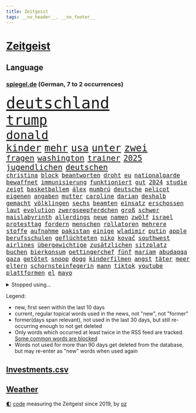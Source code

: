 ```yaml
---
title: Zeitgeist
tags: __no_header__, __no_footer__
---
```


# [Zeitgeist](https://oliz.io/zeitgeist/)

## Language

<h3><a href="https://www.spiegel.de" target="_blank">spiegel.de</a> (German, 7 to 2 occurrences)</h3>
<p style="font-family:monospace">
<span style="font-size:32pt"><a href="news_links.html#deutschland" class="current">deutschland</a></span>
<br>
<span style="font-size:28pt"><a href="news_links.html#trump" class="current">trump</a></span>
<br>
<span style="font-size:24pt"><a href="news_links.html#donald" class="current">donald</a></span>
<br>
<span style="font-size:20pt"><a href="news_links.html#kinder" class="current">kinder</a></span>
<span style="font-size:20pt"><a href="news_links.html#mehr" class="current">mehr</a></span>
<span style="font-size:20pt"><a href="news_links.html#usa" class="current">usa</a></span>
<span style="font-size:20pt"><a href="news_links.html#unter" class="current">unter</a></span>
<span style="font-size:20pt"><a href="news_links.html#zwei" class="current">zwei</a></span>
<br>
<span style="font-size:16pt"><a href="news_links.html#fragen" class="current">fragen</a></span>
<span style="font-size:16pt"><a href="news_links.html#washington" class="current">washington</a></span>
<span style="font-size:16pt"><a href="news_links.html#trainer" class="current">trainer</a></span>
<span style="font-size:16pt"><a href="news_links.html#2025" class="current">2025</a></span>
<span style="font-size:16pt"><a href="news_links.html#jugendlichen" class="current">jugendlichen</a></span>
<span style="font-size:16pt"><a href="news_links.html#deutschen" class="current">deutschen</a></span>
<br>
<span style="font-size:12pt"><a href="news_links.html#christina" class="current">christina</a></span>
<span style="font-size:12pt"><a href="news_links.html#block" class="current">block</a></span>
<span style="font-size:12pt"><a href="news_links.html#beantworten" class="current">beantworten</a></span>
<span style="font-size:12pt"><a href="news_links.html#droht" class="current">droht</a></span>
<span style="font-size:12pt"><a href="news_links.html#eu" class="current">eu</a></span>
<span style="font-size:12pt"><a href="news_links.html#nationalgarde" class="current">nationalgarde</a></span>
<span style="font-size:12pt"><a href="news_links.html#bewaffnet" class="current">bewaffnet</a></span>
<span style="font-size:12pt"><a href="news_links.html#immunisierung" class="new">immunisierung</a></span>
<span style="font-size:12pt"><a href="news_links.html#funktioniert" class="current">funktioniert</a></span>
<span style="font-size:12pt"><a href="news_links.html#gut" class="current">gut</a></span>
<span style="font-size:12pt"><a href="news_links.html#2024" class="current">2024</a></span>
<span style="font-size:12pt"><a href="news_links.html#studie" class="current">studie</a></span>
<span style="font-size:12pt"><a href="news_links.html#zeigt" class="current">zeigt</a></span>
<span style="font-size:12pt"><a href="news_links.html#basketballem" class="current">basketballem</a></span>
<span style="font-size:12pt"><a href="news_links.html#álex" class="new">álex</a></span>
<span style="font-size:12pt"><a href="news_links.html#mumbrú" class="new">mumbrú</a></span>
<span style="font-size:12pt"><a href="news_links.html#deutsche" class="current">deutsche</a></span>
<span style="font-size:12pt"><a href="news_links.html#pelicot" class="current">pelicot</a></span>
<span style="font-size:12pt"><a href="news_links.html#eigenen" class="current">eigenen</a></span>
<span style="font-size:12pt"><a href="news_links.html#angaben" class="current">angaben</a></span>
<span style="font-size:12pt"><a href="news_links.html#mutter" class="current">mutter</a></span>
<span style="font-size:12pt"><a href="news_links.html#caroline" class="current">caroline</a></span>
<span style="font-size:12pt"><a href="news_links.html#darian" class="new">darian</a></span>
<span style="font-size:12pt"><a href="news_links.html#deshalb" class="current">deshalb</a></span>
<span style="font-size:12pt"><a href="news_links.html#gemacht" class="current">gemacht</a></span>
<span style="font-size:12pt"><a href="news_links.html#völklingen" class="new">völklingen</a></span>
<span style="font-size:12pt"><a href="news_links.html#sechs" class="current">sechs</a></span>
<span style="font-size:12pt"><a href="news_links.html#beamten" class="current">beamten</a></span>
<span style="font-size:12pt"><a href="news_links.html#einsatz" class="current">einsatz</a></span>
<span style="font-size:12pt"><a href="news_links.html#erschossen" class="current">erschossen</a></span>
<span style="font-size:12pt"><a href="news_links.html#laut" class="current">laut</a></span>
<span style="font-size:12pt"><a href="news_links.html#evolution" class="current">evolution</a></span>
<span style="font-size:12pt"><a href="news_links.html#zwergseepferdchen" class="new">zwergseepferdchen</a></span>
<span style="font-size:12pt"><a href="news_links.html#groß" class="current">groß</a></span>
<span style="font-size:12pt"><a href="news_links.html#schwer" class="current">schwer</a></span>
<span style="font-size:12pt"><a href="news_links.html#maislabyrinth" class="new">maislabyrinth</a></span>
<span style="font-size:12pt"><a href="news_links.html#allerdings" class="current">allerdings</a></span>
<span style="font-size:12pt"><a href="news_links.html#neue" class="current">neue</a></span>
<span style="font-size:12pt"><a href="news_links.html#namen" class="current">namen</a></span>
<span style="font-size:12pt"><a href="news_links.html#zwölf" class="current">zwölf</a></span>
<span style="font-size:12pt"><a href="news_links.html#israel" class="current">israel</a></span>
<span style="font-size:12pt"><a href="news_links.html#protesttag" class="new">protesttag</a></span>
<span style="font-size:12pt"><a href="news_links.html#fordern" class="current">fordern</a></span>
<span style="font-size:12pt"><a href="news_links.html#menschen" class="current">menschen</a></span>
<span style="font-size:12pt"><a href="news_links.html#rollatoren" class="new">rollatoren</a></span>
<span style="font-size:12pt"><a href="news_links.html#mehrere" class="current">mehrere</a></span>
<span style="font-size:12pt"><a href="news_links.html#stoffe" class="current">stoffe</a></span>
<span style="font-size:12pt"><a href="news_links.html#aufnahme" class="current">aufnahme</a></span>
<span style="font-size:12pt"><a href="news_links.html#pakistan" class="current">pakistan</a></span>
<span style="font-size:12pt"><a href="news_links.html#einige" class="current">einige</a></span>
<span style="font-size:12pt"><a href="news_links.html#wladimir" class="current">wladimir</a></span>
<span style="font-size:12pt"><a href="news_links.html#putin" class="current">putin</a></span>
<span style="font-size:12pt"><a href="news_links.html#apple" class="current">apple</a></span>
<span style="font-size:12pt"><a href="news_links.html#berufsschulen" class="new">berufsschulen</a></span>
<span style="font-size:12pt"><a href="news_links.html#geflüchteten" class="current">geflüchteten</a></span>
<span style="font-size:12pt"><a href="news_links.html#niko" class="new">niko</a></span>
<span style="font-size:12pt"><a href="news_links.html#kovač" class="new">kovač</a></span>
<span style="font-size:12pt"><a href="news_links.html#southwest" class="current">southwest</a></span>
<span style="font-size:12pt"><a href="news_links.html#airlines" class="current">airlines</a></span>
<span style="font-size:12pt"><a href="news_links.html#übergewichtige" class="current">übergewichtige</a></span>
<span style="font-size:12pt"><a href="news_links.html#zusätzlichen" class="current">zusätzlichen</a></span>
<span style="font-size:12pt"><a href="news_links.html#sitzplatz" class="new">sitzplatz</a></span>
<span style="font-size:12pt"><a href="news_links.html#buchen" class="current">buchen</a></span>
<span style="font-size:12pt"><a href="news_links.html#bierkonsum" class="current">bierkonsum</a></span>
<span style="font-size:12pt"><a href="news_links.html#oettingerchef" class="new">oettingerchef</a></span>
<span style="font-size:12pt"><a href="news_links.html#fünf" class="current">fünf</a></span>
<span style="font-size:12pt"><a href="news_links.html#mariam" class="new">mariam</a></span>
<span style="font-size:12pt"><a href="news_links.html#abudaqqa" class="new">abudaqqa</a></span>
<span style="font-size:12pt"><a href="news_links.html#gaza" class="current">gaza</a></span>
<span style="font-size:12pt"><a href="news_links.html#getötet" class="current">getötet</a></span>
<span style="font-size:12pt"><a href="news_links.html#snoop" class="current">snoop</a></span>
<span style="font-size:12pt"><a href="news_links.html#dogg" class="current">dogg</a></span>
<span style="font-size:12pt"><a href="news_links.html#kinderfilmen" class="new">kinderfilmen</a></span>
<span style="font-size:12pt"><a href="news_links.html#angst" class="current">angst</a></span>
<span style="font-size:12pt"><a href="news_links.html#täter" class="current">täter</a></span>
<span style="font-size:12pt"><a href="news_links.html#meer" class="current">meer</a></span>
<span style="font-size:12pt"><a href="news_links.html#eltern" class="current">eltern</a></span>
<span style="font-size:12pt"><a href="news_links.html#schornsteinfegerin" class="new">schornsteinfegerin</a></span>
<span style="font-size:12pt"><a href="news_links.html#mann" class="current">mann</a></span>
<span style="font-size:12pt"><a href="news_links.html#tiktok" class="current">tiktok</a></span>
<span style="font-size:12pt"><a href="news_links.html#youtube" class="current">youtube</a></span>
<span style="font-size:12pt"><a href="news_links.html#plattformen" class="current">plattformen</a></span>
<span style="font-size:12pt"><a href="news_links.html#el" class="current">el</a></span>
<span style="font-size:12pt"><a href="news_links.html#mayo" class="new">mayo</a></span>
</p>
<details>
<summary>Stopped using...</summary>
<p class="former" style="font-size:12pt">
vorbild(1770) gründer(1769) bank(1768) energiewende(1767) livestream(1767) main(1767) philippinen(1767) position(1767) senken(1767) abgeordneten(1766) befinden(1766) bieten(1766) möglicher(1766) nationalspieler(1766) verschoben(1766) öffentlichen(1766) abstimmen(1765) atmosphäre(1765) bedeuten(1765) chaos(1765) eingereicht(1765) eskalation(1765) kritische(1765) technik(1765) ausländische(1764) elfmeter(1764) hören(1764) lebensmittel(1764) raus(1764) verschärfen(1764) anderer(1763) dfb(1763) geliefert(1763) jüngste(1763) sinken(1763) stolz(1763) zog(1763) fbi(1762) unternehmer(1762) amerika(1761) blockiert(1761) londoner(1760) 33(1759) beschäftigte(1759) geräte(1759) parteichef(1759) allianz(1758) leer(1758) streitkräfte(1758) wirkung(1758) abgehört(1757) athleten(1757) länge(1757) spott(1757) zugelassen(1757) klingt(1756) trennung(1756) kölner(1755) störung(1754) verteidigungsministerium(1754) ii(1753) islamischen(1753) regt(1753) hielten(1752) kontakte(1752) präsidentin(1752) debakel(1751) frankwalter(1751) franziskus(1750) mieten(1750) vorsprung(1750) enge(1749) erlebte(1749) gaben(1748) gang(1747) jüngere(1746) rechtzeitig(1745) begriff(1743) katholische(1743) verzichten(1743) betrifft(1738) kooperation(1738) erstochen(1737) automatisch(1736) papier(1736) großem(1735) dauert(1723) staatlichen(1721) überfall(1719) identität(1716) umbau(1669) vormarsch(1640) panzer(1631) autobahnen(1626) zentralbank(1514) adac(1507) ausgefallen(1470) musks(1455) 20000(1453) king(1436) diebe(1429) nfl(1416) kursieren(1409) stern(1390) mond(1387) regierungschefin(1387) ausgeben(1368) bekannteste(1366) fußballs(1359) auge(1356) diskussionen(1343) gefechte(1311) unmittelbar(1252) kriegsverbrechen(1241) gewerkschaften(1221) fußballerinnen(1218) ehrt(1186) sinne(1176) stockholm(1165) kenia(1164) lob(1160) joshua(1156) fahrgäste(1148) baum(1145) erntet(1138) rettungsaktion(1121) chinesen(1118) digitale(1117) raten(1091) kündigung(1071) eingreifen(1070) ernährung(1061) methoden(1033) razzien(1029) rückstand(1025) indonesien(1023) songs(1013) luftangriffe(1009) jüdische(994) liberale(994) überlebende(989) kommentiert(985) game(976) flogen(972) gelegenheit(966) erleidet(938) zwingt(936) schweres(917) attackieren(899) rio(881) kreuz(875) asylpolitik(860) beine(833) versteckt(819) auswirken(817) zahlungen(796) qualität(791) schuldenbremse(782) stellvertretende(781) steve(770) desaster(754) sicherheitsmaßnahmen(745) sperre(720) rekonstruktion(715) suv(696) ausbruch(687) qualifikation(681) böse(663) interne(650) damaskus(644) via(642) positioniert(636) beschuldigte(634) club(633) perry(630) gestritten(627) verschaffen(627) gespalten(617) ehepaar(616) demnächst(609) ryan(607) mindestlohn(606) verspätung(604) billie(594) landung(593) umfangreiche(589) viertelfinale(588) schumacher(578) rutscht(576) raumfahrt(571) format(569) wunder(567) satelliten(563) piloten(561) einig(558) 160(551) jr(550) kontroversen(549) prallte(547) pferd(537) marathon(536) verbotene(535) falscher(534) strategische(532) befragt(531) riesiger(531) sophia(525) eukommissionspräsidentin(524) internen(511) vertritt(504) flüchtlingen(500) einblick(499) messen(498) rechtsradikale(497) spielten(496) entführt(495) bedingung(494) kulissen(494) bewerbung(492) paket(491) bekannter(490) gutachten(490) mögliches(488) ausprobiert(487) bedrohen(487) wohngebiet(477) diplomatischen(475) vorstellung(462) depression(459) hals(456) vergnügen(454) schlacht(452) fdppolitiker(450) besitzt(449) eingesperrt(437) albanien(430) reynolds(430) christen(428) polizeigewalt(426) tourist(426) kurse(424) irgendwann(422) einsam(419) warnte(419) weltraum(412) gleichen(411) vermummte(406) peinlich(400) umstrittenem(398) ran(393) spacex(393) strenge(391) verkörpert(389) gefühlen(387) ansehen(385) erkrankungen(383) merken(375) bundesnetzagentur(373) personalie(371) potenzielle(371) sparprogramm(371) ahmed(370) finger(370) geheimen(364) hunderten(363) betriebsrat(361) karlsruher(360) sitzung(360) 27jährige(358) 81(358) bach(356) kurzzeitig(356) michelle(356) entlassungen(355) ceo(353) japans(353) eingeschlossen(351) begleiter(349) abgesetzt(345) geschaffen(344) arbeitsplätze(343) image(340) parteichefin(339) abgefangen(337) dienstagmorgen(337) nachhaltig(336) container(335) krankenkassen(331) baku(330) ralph(330) verbraucherzentrale(330) belastung(329) gelangen(328) inflationsrate(327) recherchen(323) bundesrichter(321) pflichten(321) 98(320) günstigen(318) fünftel(311) offenheit(311) ausgehen(310) grundschulen(310) frisur(309) vogel(303) aussterben(301) seitenhieb(301) eva(300) laufenden(296) gebäuden(293) trends(290) einführen(289) eingelegt(288) ukrainepolitik(288) bundesrat(287) einstellung(286) sprüchen(286) zusätzlich(286) größeres(285) holocaustüberlebende(281) abseits(279) parteikollegen(278) pedro(278) uhaft(278) hochschulen(277) erschienen(275) entlastungen(274) bundesbank(273) black(271) hamburgs(270) islamischer(270) unbekannter(269) aufstand(267) spielerin(267) fähre(265) university(264) angemeldet(263) demontiert(263) postet(263) russlandsanktionen(262) afdchefin(261) dienste(260) berücksichtigt(258) zielscheibe(258) getrübt(257) amtierende(256) gewinnerin(254) krankheiten(253) gegeneinander(252) suspendiert(252) vertrauten(250) ussenat(249) herunter(248) millionenhöhe(248) schmerz(248) syrischen(248) 78jährige(247) disziplin(247) befragung(246) fantasie(246) fähigkeiten(246) sämtliche(246) hilfsorganisation(244) unglücks(243) beworben(242) preisunterschied(241) lenkrad(240) missglückte(239) strich(238) schiffsunglück(237) fortsetzen(236) unterfranken(236) kriegsrecht(234) moskaus(231) flagge(230) abwarten(229) begnadigung(229) signagründer(229) fbichef(228) fußballklubs(227) filmte(226) usbehörde(226) brian(225) entzug(224) erbeutet(224) ezb(224) katy(224) vereinbart(223) mehrjährigen(222) belgier(219) gründet(219) reiste(219) sanktionspaket(219) kauflaune(217) alsharaa(216) urheber(215) abzocke(214) charli(214) geleitet(214) pfarrer(214) xcx(214) zielen(214) british(213) entzieht(213) 2045(211) australier(211) flugzeugabsturz(211) durchsuchten(210) menschenmenge(210) atomkraft(209) nordrheinwestfälischen(207) santa(207) schärfere(207) baubranche(206) häftling(206) woanders(206) abo(203) suchaktion(203) unbekannt(202) freikommen(201) premierministerin(201) szenario(201) beauftragt(200) bundesagentur(200) radprofi(200) rechnerisch(199) predigt(198) sechzigerjahren(198) schockanrufen(197) wüten(197) verdoppeln(196) vorzugehen(195) sauer(194) brennen(192) chronologie(192) rentenversicherung(192) erneuerung(191) echo(190) flüssen(190) vierter(190) akt(189) fern(188) kroatien(188) spannung(188) station(186) fatale(184) fix(184) märchen(184) taskforce(183) luxus(181) einbrecher(179) luise(179) hang(178) boulevardzeitung(176) gucken(175) publik(175) beteiligen(174) aufgehen(173) managerin(172) unterzahl(172) biopic(171) 13jähriger(170) gegenzöllen(170) luftschläge(170) ankara(169) wimbledon(168) runter(167) winkel(167) extremer(166) raketenangriff(166) übergangspräsident(165) entzweit(164) internationalem(164) bewertet(163) rechnungshof(163) wesen(163) abgehängt(162) klettern(162) moderner(162) brandstiftung(161) rekonstruiert(160) negativ(159) pascal(159) bereiche(158) gesungen(158) rechtfertigt(158) 66(157) ressourcen(157) staatspräsident(157) unfreiwillig(157) aufgegangen(156) ausgeht(156) monaco(156) künstlich(155) 31jährige(154) banknoten(154) inter(154) selbstverständlich(154) sozialer(154) solarzellen(153) topeak(153) verhandlungstisch(153) umgekehrt(151) ungerecht(151) schädliche(149) wangerooge(149) aufgebraucht(148) iwstudie(148) kulturkampf(148) schwarzwald(148) weißer(148) beendigung(147) charkiw(145) glücklichen(145) diplomatischer(144) gießen(144) 88(143) gehackt(143) jahrelanger(143) zivile(142) überstellt(141) 13000(140) 1975(140) ackerland(140) pkk(140) glyphosat(139) erdbeeren(136) extremisten(136) hakenkreuz(136) südlichen(135) umweltorganisationen(135) ausgebildet(134) rückendeckung(134) amann(133) melanie(133) vortag(133) anzuschließen(132) big(132) extremistische(132) formiert(132) gewünscht(132) zollkonflikt(132) kreta(131) musikerin(131) vermissten(131) tragische(130) argumentiert(129) drusen(129) gefälschten(129) knast(129) kraftakt(129) geistliche(128) wandern(128) meistern(127) elektrische(126) dfbelf(125) alexandra(124) autozulieferer(124) columbia(124) ernten(124) fremdverschulden(124) verschiebungen(124) woke(124) north(123) schmuggler(123) mordverdachts(122) seen(122) spione(122) 2003(121) klassische(121) normale(121) iris(120) unterricht(120) wanken(120) 45jährigen(119) abgabe(119) blödsinn(119) irritationen(119) kritischer(118) mini(118) ana(117) jusochef(117) türmer(117) abzuwarten(116) bäumen(116) eliteuniversität(116) israeli(116) linkspartei(116) messis(116) abflug(115) eingeräumt(115) stiehlt(115) verkäufe(115) enthüllungen(114) würdigen(114) 23jähriger(113) bildungsministerium(113) exfinanzminister(112) gewissheit(112) spiegelkorrespondentin(112) spürt(112) verschiebung(112) herausfinden(111) mischen(111) ausreißer(110) schwimmer(110) berufungsgericht(108) pflegebedürftige(108) verarbeiten(108) wütenden(108) junis(107) tshirt(107) wehr(107) beharrt(106) dj(106) giovanna(105) inselstaat(105) benkos(104) emotionaler(104) festgesetzt(104) niedersächsischen(104) organisatoren(104) neuauflage(103) recherchiert(103) verheiratet(103) aufgedeckt(102) ausgegraben(102) hobby(102) liege(101) praktische(101) kabine(100) umfallen(100) würzburg(100) klassenfahrt(99) verschont(99) it(98) plätze(98) politikum(98) regenfällen(98) wilke(98) balearen(97) kriegsbeginn(97) sumy(97) aufholen(96) einschreiten(96) zucker(95) forciert(94) weicht(94) bewaffneter(93) carolin(93) durchfall(93) gemischten(93) jonathan(93) reformer(93) verwüsten(93) abschiebepolitik(92) akten(92) heiligen(92) aufwendig(91) deutschkolumne(91) fantastischen(91) freiwilligkeit(91) gestiegenen(91) guinnessbuch(91) schräg(91) schwindel(91) absichten(90) durchschwimmen(90) erfüllung(90) khalifa(90) kiassistenten(90) 3dgrafik(89) außergewöhnlichen(89) schiefgehen(89) verhält(89) würdenträger(89) anbauen(88) angesteckt(88) bundesverwaltungsgericht(88) ermittlerin(88) gestiegene(88) gladbach(88) haag(88) hisst(88) plagiatsvorwürfe(88) überwiegt(88) fonds(87) lohnkosten(87) nelles(87) pflanzliche(87) schutzsuchenden(87) solcher(87) unvollendeten(87) andy(86) drink(86) erweist(86) fegebank(86) jersey(86) ruhestätte(86) hotz(85) hotzo(85) klassischen(85) unbeliebt(85) bedrohten(84) entspannen(84) formel1weltmeister(84) schüller(84) selma(84) traditionsklub(84) auszubremsen(83) durchatmen(83) mentalität(83) rechtsausschuss(83) vermeintlichen(83) schwachstelle(82) special(82) touretappe(82) verunsicherte(82) westdeutsche(82) 1100(81) bäume(81) exil(81) gezerrt(81) hatz(81) natalie(81) verhasst(81) verteuern(81) attackierte(80) fernsehmoderatorin(80) filmindustrie(80) krankenwagen(80) reine(80) schnappte(80) stellenweise(80) thessaloniki(80) verbliebenen(80) berühmter(79) erstreitet(79) fahrern(79) glückwünschen(79) herausgeber(79) nazivergangenheit(79) schnellere(79) zitterpartie(79) auskennen(78) dazugehören(78) interimspräsident(78) spdfraktion(78) symbole(78) verbrannt(78) verweigerte(78) weiblicher(78) beißen(77) christliche(77) heldinnen(77) kitools(77) norddeutschland(77) seltenheitswert(77) untereinander(77) österreicher(77) entkernen(76) labelchef(76) limburg(76) motivation(76) systematische(76) vollzieht(76) abfinden(75) gesunkenen(75) jeju(75) samstagabend(75) schockmoment(75) spiegelquartett(75) beckham(74) beckhams(74) blüten(74) erdogan(74) geschenkt(74) weltöffentlichkeit(74) friederike(73) gestolpert(73) toleranz(73) unermüdlich(73) entführen(72) gesundheitsministerin(72) hauptstädten(72) nachteile(72) passierte(72) regulieren(72) warken(72) ansage(71) chefsache(71) eilish(71) gaststätte(71) landwirtschaftsminister(71) leyens(71) neutralität(71) popp(71) sanierungsarbeiten(71) credit(70) drohnenangriffen(70) faul(70) francis(70) füttern(70) grauenhaft(70) ideal(70) okay(70) pärchen(70) schockanrufe(70) suisse(70) swyrydenko(70) tvmoderator(70) lebensgefährliche(69) trio(69) unterbrechen(69) evamaria(68) exotische(68) goethe(68) intern(68) missbrauchen(68) oasissänger(68) prescht(68) regionalverkehr(68) rotes(68) vorhergesagt(68) öffentlichrechtliche(68) atomkraftwerke(67) differenzen(67) handelsgespräche(67) legend(67) leib(67) rügt(67) toilettengang(67) exklusiven(66) jugendgruppe(66) senior(66) syriens(66) terrasse(66) unwahrscheinliche(66) variante(66) bizarrsten(65) filmprojekt(65) kalkuliert(65) kran(65) schlepper(65) transporter(65) diversität(64) gekündigt(64) geschwiegen(64) lupe(64) verhaften(64) wärmepumpe(64) autonomie(63) klara(63) zechprellerei(63) blitzeinschlag(62) comey(62) dfbteam(62) euhaushalt(62) gesinnung(62) maß(62) vergessene(62) diabetes(61) erstaunliche(61) imagewandel(61) rückwärts(61) sympathisiert(61) ausführlich(60) beinen(60) eindhoven(60) hassan(60) prorussischen(60) sparpläne(60) spezialisten(60) lebensjahr(59) strafprozess(59) blacklivesmatterbewegung(58) ernsthafte(58) gletschersturz(58) luftverteidigung(58) patientinnen(58) popband(58) schuldenberg(58) verschärfung(58) bergrutsch(57) klimafreundlich(57) sommeroffensive(57) uber(57) altersklasse(56) seltsam(56) topmanager(56) tournee(56) vilnius(56) vorletzten(56) absprachen(55) bestzeit(55) betroffener(55) claus(55) ehrgeizige(55) ertragen(55) königs(55) nadine(55) paramount(55) werkzeug(55) angehen(54) beutel(54) einhegen(54) grandslamturnier(54) macrons(54) rückruf(54) schwangerschaftswoche(54) staatsamt(54) südosten(54) testsieger(54) verärgern(54) benedict(53) eingeschleppte(53) erträglichen(53) fusion(53) rekordtemperaturen(53) tierarten(53) 221(52) befürworten(52) errichteten(52) fälschlicherweise(52) kick(52) selbstbestimmung(52) verteilzentrum(52) ähnelt(52) ausgibt(51) austreten(51) beängstigend(51) braune(51) dfbauswahl(51) erledigt(51) münzen(51) staut(51) umstürzender(51) denselben(50) hygiene(50) lächeln(50) sparkassen(50) wück(50) ewigkeitschemikalien(49) fehle(49) kurzen(49) parole(49) pfaschemikalien(49) ruhestand(49) schlachten(49) südafrikaner(49) autofahrerin(48) bestimmen(48) engagiert(48) jauch(48) sudhof(48) wuchsen(48) bts(47) kpopband(47) kritikerin(47) lebensgrundlage(47) li(47) pflichtelemente(47) satire(47) suizidversuch(47) zwölfjähriger(47) 2004(46) bachlauf(46) einzelkritik(46) sprachtests(46) vierjährigen(46) zukommen(46) brennendem(45) debütantin(45) fahrradhändler(45) beihilfe(44) coronazeit(44) guyana(44) connie(43) einzuordnen(43) großmanöver(43) registrierung(43) schuldunfähig(43) virtuelle(43) voß(43) wählte(43) wärmer(43) airline(42) burnout(42) damaligen(42) engpässen(42) geist(42) militärgütern(42) packen(42) resilienz(42) weitverbreitet(42) erhöhte(41) festlegen(41) scharmützel(41) tiflis(41) bastian(40) brüsseler(40) ivanović(40) schweinsteiger(40) cockpit(39) computersystem(39) fäuste(39) halte(39) hitziger(39) nüchtern(39) unmögliche(39) verwiesen(39) einstürzende(38) geschockt(38) greifswald(38) maskengeschäfte(38) oberleitung(38) trumpfan(38) zugspitze(38) geoutet(37) harz(37) renate(37) verteilzentren(37) beschuldigen(36) lautstarke(36) luxusleben(36) schätzungen(36) tvansprache(36) videoclip(36) angelegte(35) jahrzehntelange(35) logistiker(35) haustierbesitzer(34) niederschläge(34) strengen(34) zypern(34) mischten(33) psychischer(33) beschränken(32) eingeht(32) fündig(32) gardasee(32) geradezu(32) luxusvilla(32) 26jährige(31) brombachsee(31) geprägten(31) rassismusvorwürfen(31) richteten(31) schwarzarbeit(31) sonderermittlerin(31) hotelier(30) unterhaus(30) zikaden(30) flüchen(29) kocht(29) musikalisch(29) observatory(29) 62(28) ausweichen(28) beschränkungen(28) umstellen(28) 2007(27) einkaufszentrum(27) imperium(27) lockern(27) 280(26) ausprobieren(26) jogger(26) klimavisum(26) medienholding(26) neuartigen(26) reale(26) transformationsfonds(26) tuvalu(26) verbraucherschützerin(26) aufschlag(25) nachbarländern(25) parteiisch(25) dfbfrauen(24) fünfzigerjahren(24) homosexualität(24) klimafreundliche(24) leuten(24) regierungsagenda(24) richterstreit(24) roll(24) sirenen(24) verpflegung(24) antisemitismusvorwürfe(23) cbs(23) reichstag(23) schmerzensgeld(23) transfermarkt(23) antiisraelischen(22) bundesdeutschen(22) bundeswehrlkw(22) büchel(22) geht's(22) gohrischheide(22) hiphop(22) religiöse(22) standorts(22) text(22) 1900(21) ablösesumme(21) auslöste(21) buddy(21) einheitliche(21) europameister(21) fußballeuropameisterschaft(21) grundsatzfragen(21) kontern(21) konzentrationslager(21) sewing(21) abhören(20) mr(20) offenem(20) o’donnell(20) peloton(20) rosie(20) steuerreform(20) stürmerin(20) bühl(19) eile(19) geschichtsbücher(19) haushaltsplan(19) heulen(19) mamdani(19) philippinischen(19) zohran(19) favorisiert(18) unerträglich(18) akte(17) benimmregeln(17) bergwanderer(17) besetzte(17) bisweilen(17) erzbischof(17) gelohnt(17) hochschulgruppe(17) nüsken(17) sjoeke(17) torhüterin(17) vorräte(17) überproduktion(17) abgewählt(16) altlasten(16) berücksichtigen(16) hochburg(16) loszuwerden(16) bezahlten(15) po(15) schmeckt(15) ärmelkanal(15) 737(14) anita(14) capsuled(14) co₂gehalt(14) jahrhunderte(14) jammern(14) sicheres(14) sondersitzung(14) vorreiter(14) 2036(13) bärin(13) emaus(13) verreisen(13) vingegaard(13) conni(12) emviertelfinale(12) followern(12) hierher(12) judenhass(12) kinderbuchfigur(12) kreuzfahrtschiffen(12) macklemore(12) rasantem(12) störaktion(12) verachtet(12) zwischenfällen(12) dorn(11) echtem(11) fiasko(11) fledermaus(11) gegenzölle(11) kitechnik(11) mangelernährten(11) marvin(11) milan(11) mitarbeiterin(11) neunte(11) tourdefranceetappe(11) unzeit(11) verfassungsrichterin(11) verschobenen(11) überlebenskampf(11)
</p>
</details>
<p>Legend:
<ul>
<li><span class="new">new</span>, first seen within the last 10 days</li>
<li><span class="current">current</span>, regular topical words used in the news, not "new", not "former"</li>
<li><span class="former">former(days span relevant)</span>, not used in the last 30 days, but still re-occurring enough to not get deleted</li>
<li>Only words which occurred at least twice in the RSS feed are tracked. <a href="language/filters.py">Some common words are blocked</a></li>
<li>Words not used for more than 90 days get deleted from the database, but may re-enter as "new" words when used again</li>
</ul>
</p>

## [Investments](investments.html)[.csv](investments.csv)

## [Weather](weather.html)

<footer>
<a href="javascript:toggleTheme()" class="nav">🌓</a>
<a href="https://github.com/ooz/zeitgeist">code</a> measuring the Zeitgeist since 2019, by <a href="https://oliz.io">oz</a>
</footer>
